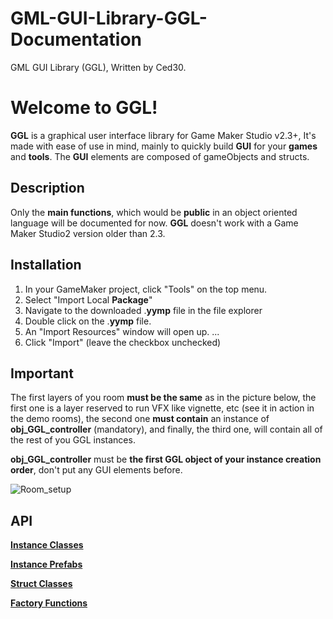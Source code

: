 # GML-GUI-Library-GGL-Documentation

GML GUI Library (GGL), Written by Ced30.

# Welcome to GGL!

**GGL** is a graphical user interface library for Game Maker Studio v2.3+,
It's made with ease of use in mind, mainly to quickly build **GUI** for your **games** and **tools**. 
The **GUI** elements are composed of gameObjects and structs.

## Description

Only the **main functions**, which would be **public** in an object oriented language will be documented for now.
**GGL** doesn't work with a Game Maker Studio2 version older than 2.3.

## Installation

1.  In your GameMaker project, click "Tools" on the top menu.
2.  Select "Import Local  **Package**"
3.  Navigate to the downloaded .**yymp**  file in the file explorer
4.  Double click on the .**yymp**  file.
5.  An "Import Resources" window will open up. ...
6.  Click "Import" (leave the checkbox unchecked)

## Important

The first layers of you room **must be the same** as in the picture below, 
the first one is a layer reserved to run VFX like vignette, etc (see it in action in the demo rooms),
the second one **must contain** an instance of **obj_GGL_controller** (mandatory), and finally,
the third one, will contain all of the rest of you GGL instances.

**obj_GGL_controller** must be **the first GGL object of your instance creation order**, don't put any GUI elements before.

![Room_setup](https://github.com/Ced30/GML-GUI-Library-GGL-Documentation/blob/main/Images/room_setup.png)

## API

[**Instance Classes**](https://github.com/Ced30/GML-GUI-Library-GGL-Documentation/blob/main/API/Instance%20Classes.md)

[**Instance Prefabs**](https://github.com/Ced30/GML-GUI-Library-GGL-Documentation/blob/main/API/Instance%20Prefabs.md)

[**Struct Classes**](https://github.com/Ced30/GML-GUI-Library-GGL-Documentation/blob/main/API/Struct%20Classes.md)

[**Factory Functions**](https://github.com/Ced30/GML-GUI-Library-GGL-Documentation/blob/main/API/Factory%20Functions.md)

